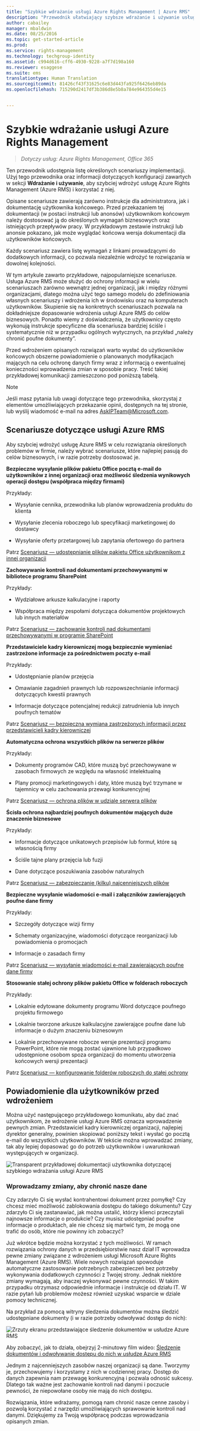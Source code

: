 ```yaml
---
title: "Szybkie wdrażanie usługi Azure Rights Management | Azure RMS"
description: "Przewodnik ułatwiający szybsze wdrażanie i używanie usługi Azure Rights Management (Azure RMS) do ochrony danych organizacji. Rozpocznij od dokonania wyboru z listy konkretnych scenariuszy do implementacji."
author: cabailey
manager: mbaldwin
ms.date: 08/25/2016
ms.topic: get-started-article
ms.prod: 
ms.service: rights-management
ms.technology: techgroup-identity
ms.assetid: c994d616-cff6-4930-9228-a7f7d198a160
ms.reviewer: esaggese
ms.suite: ems
translationtype: Human Translation
ms.sourcegitcommit: 81426cf43f31625c6e83d443fa925f6426eb89da
ms.openlocfilehash: 715290d2417df3b386d8e5b8a784e964355d4e15


---
```


# Szybkie wdrażanie usługi Azure Rights Management

>*Dotyczy usług: Azure Rights Management, Office 365*

Ten przewodnik udostępnia listę określonych scenariuszy implementacji. Użyj tego przewodnika oraz informacji dotyczących konfiguracji zawartych w sekcji **Wdrażanie i używanie**, aby szybciej wdrożyć usługę Azure Rights Management (Azure RMS) i korzystać z niej.

Opisane scenariusze zawierają zarówno instrukcje dla administratora, jak i dokumentację użytkownika końcowego. Przed przekazaniem tej dokumentacji (w postaci instrukcji lub anonsów) użytkownikom końcowym należy dostosować ją do określonych wymagań biznesowych oraz istniejących przepływów pracy. W przykładowym zestawie instrukcji lub anonsie pokazano, jak może wyglądać końcowa wersja dokumentacji dla użytkowników końcowych.

Każdy scenariusz zawiera listę wymagań z linkami prowadzącymi do dodatkowych informacji, co pozwala niezależnie wdrożyć te rozwiązania w dowolnej kolejności.

W tym artykule zawarto przykładowe, najpopularniejsze scenariusze. Usługa Azure RMS może służyć do ochrony informacji w wielu scenariuszach zarówno wewnątrz jednej organizacji, jak i między różnymi organizacjami, dlatego można użyć tego samego modelu do zdefiniowania własnych scenariuszy i wdrożenia ich w środowisku oraz na komputerach użytkowników. Skupienie się na konkretnych scenariuszach pozwala na dokładniejsze dopasowanie wdrożenia usługi Azure RMS do celów biznesowych. Ponadto wiemy z doświadczenia, że użytkownicy często wykonują instrukcje specyficzne dla scenariusza bardziej ściśle i systematycznie niż w przypadku ogólnych wytycznych, na przykład „należy chronić poufne dokumenty”.

Przed wdrożeniem opisanych rozwiązań warto wysłać do użytkowników końcowych obszerne powiadomienie o planowanych modyfikacjach mających na celu ochronę danych firmy wraz z informacją o ewentualnej konieczności wprowadzenia zmian w sposobie pracy. Treść takiej przykładowej komunikacji zamieszczono pod poniższą tabelą.

> [!NOTE]
> Jeśli masz pytania lub uwagi dotyczące tego przewodnika, skorzystaj z elementów umożliwiających przekazanie opinii, dostępnych na tej stronie, lub wyślij wiadomość e-mail na adres [AskIPTeam@Microsoft.com](mailto:%20askipteam@microsoft.com?subject=Rapid%20Deployment%20Guide%20feedback).

## Scenariusze dotyczące usługi Azure RMS
Aby szybciej wdrożyć usługę Azure RMS w celu rozwiązania określonych problemów w firmie, należy wybrać scenariusze, które najlepiej pasują do celów biznesowych, i w razie potrzeby dostosować je.



**Bezpieczne wysyłanie plików pakietu Office pocztą e-mail do użytkowników z innej organizacji oraz możliwość śledzenia wynikowych operacji dostępu (współpraca między firmami)**

Przykłady:

- Wysyłanie cennika, przewodnika lub planów wprowadzenia produktu do klienta

- Wysyłanie zlecenia roboczego lub specyfikacji marketingowej do dostawcy

- Wysyłanie oferty przetargowej lub zapytania ofertowego do partnera

Patrz [Scenariusz — udostępnianie plików pakietu Office użytkownikom z innej organizacji](scenario-share-office-file-externally.md)

**Zachowywanie kontroli nad dokumentami przechowywanymi w bibliotece programu SharePoint**

Przykłady:

- Wydziałowe arkusze kalkulacyjne i raporty

- Współpraca między zespołami dotycząca dokumentów projektowych lub innych materiałów

Patrz [Scenariusz — zachowanie kontroli nad dokumentami przechowywanymi w programie SharePoint](scenario-sharepoint.md)

**Przedstawiciele kadry kierowniczej mogą bezpiecznie wymieniać zastrzeżone informacje za pośrednictwem poczty e-mail**

Przykłady:

- Udostępnianie planów przejęcia

- Omawianie zagadnień prawnych lub rozpowszechnianie informacji dotyczących kwestii prawnych

- Informacje dotyczące potencjalnej redukcji zatrudnienia lub innych poufnych tematów

Patrz [Scenariusz — bezpieczna wymiana zastrzeżonych informacji przez przedstawicieli kadry kierowniczej](scenario-executives-email.md)

**Automatyczna ochrona wszystkich plików na serwerze plików**

Przykłady:

- Dokumenty programów CAD, które muszą być przechowywane w zasobach firmowych ze względu na własność intelektualną

- Plany promocji marketingowych i daty, które muszą być trzymane w tajemnicy w celu zachowania przewagi konkurencyjnej

Patrz [Scenariusz — ochrona plików w udziale serwera plików](scenario-fci.md)

**Ścisła ochrona najbardziej poufnych dokumentów mających duże znaczenie biznesowe**

Przykłady:

- Informacje dotyczące unikatowych przepisów lub formuł, które są własnością firmy

- Ściśle tajne plany przejęcia lub fuzji

- Dane dotyczące poszukiwania zasobów naturalnych

Patrz [Scenariusz — zabezpieczanie &#40;kilku&#41; najcenniejszych plików](scenario-secure-most-valuable-files.md)

**Bezpieczne wysyłanie wiadomości e-mail i załączników zawierających poufne dane firmy**

Przykłady:

- Szczegóły dotyczące wizji firmy

- Schematy organizacyjne, wiadomości dotyczące reorganizacji lub powiadomienia o promocjach

- Informacje o zasadach firmy

Patrz [Scenariusz — wysyłanie wiadomości e-mail zawierających poufne dane firmy](scenario-company-confidential-email.md)

**Stosowanie stałej ochrony plików pakietu Office w folderach roboczych**

Przykłady:

- Lokalnie edytowane dokumenty programu Word dotyczące poufnego projektu firmowego

- Lokalnie tworzone arkusze kalkulacyjne zawierające poufne dane lub informacje o dużym znaczeniu biznesowym

- Lokalnie przechowywane robocze wersje prezentacji programu PowerPoint, które nie mogą zostać ujawnione lub przypadkowo udostępnione osobom spoza organizacji do momentu utworzenia końcowych wersji prezentacji

Patrz [Scenariusz — konfigurowanie folderów roboczych do stałej ochrony](scenario-work-folders.md)




## Powiadomienie dla użytkowników przed wdrożeniem
Można użyć następującego przykładowego komunikatu, aby dać znać użytkownikom, że wdrożenie usługi Azure RMS oznacza wprowadzenie pewnych zmian. Przedstawiciel kadry kierowniczej organizacji, najlepiej dyrektor generalny, powinien skopiować poniższy tekst i wysłać go pocztą e-mail do wszystkich użytkowników. W tekście można wprowadzać zmiany, tak aby lepiej dopasować go do potrzeb użytkowników i uwarunkowań występujących w organizacji.

![Transparent przykładowej dokumentacji użytkownika dotyczącej szybkiego wdrażania usługi Azure RMS](../media/AzRMS_ExampleBanner.png)

### Wprowadzamy zmiany, aby chronić nasze dane
Czy zdarzyło Ci się wysłać kontrahentowi dokument przez pomyłkę? Czy chcesz mieć możliwość zablokowania dostępu do takiego dokumentu? Czy zdarzyło Ci się zastanawiać, jak można ustalić, którzy klienci przeczytali najnowsze informacje o produkcie? Czy musisz udostępniać poufne informacje o produktach, ale nie chcesz się martwić tym, że mogą one trafić do osób, które nie powinny ich zobaczyć?

Już wkrótce będzie można korzystać z tych możliwości. W ramach rozwiązania ochrony danych w przedsiębiorstwie nasz dział IT wprowadza pewne zmiany związane z wdrożeniem usługi Microsoft Azure Rights Management (Azure RMS). Wiele nowych rozwiązań spowoduje automatyczne zastosowanie potrzebnych zabezpieczeń bez potrzeby wykonywania dodatkowych czynności z Twojej strony. Jednak niektóre zmiany wymagają, aby inaczej wykonywać pewne czynności. W takim przypadku otrzymasz odpowiednie informacje i instrukcje od działu IT. W razie pytań lub problemów możesz również uzyskać wsparcie w dziale pomocy technicznej.

Na przykład za pomocą witryny śledzenia dokumentów można śledzić udostępniane dokumenty (i w razie potrzeby odwoływać dostęp do nich):

![Zrzuty ekranu przedstawiające śledzenie dokumentów w usłudze Azure RMS](../media/AzRMS_Tutorial_5_Screenshots.png)

Aby zobaczyć, jak to działa, obejrzyj 2-minutowy film wideo: [Śledzenie dokumentów i odwoływanie dostępu do nich w usłudze Azure RMS](https://channel9.msdn.com/Series/Information-Protection/Azure-RMS-Document-Tracking-and-Revocation)

Jednym z najcenniejszych zasobów naszej organizacji są dane. Tworzymy je, przechowujemy i korzystamy z nich w codziennej pracy. Dostęp do danych zapewnia nam przewagę konkurencyjną i pozwala odnosić sukcesy. Dlatego tak ważne jest zachowanie kontroli nad danymi i poczucie pewności, że niepowołane osoby nie mają do nich dostępu.

Rozwiązania, które wdrażamy, pomogą nam chronić nasze cenne zasoby i pozwolą korzystać z narzędzi umożliwiających sprawowanie kontroli nad danymi. Dziękujemy za Twoją współpracę podczas wprowadzania opisanych zmian.




<!--HONumber=Aug16_HO4-->



